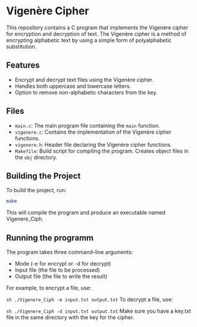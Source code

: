 # Vigenère Cipher

This repository contains a C program that implements the Vigenère cipher for encryption and decryption of text. The Vigenère cipher is a method of encrypting alphabetic text by using a simple form of polyalphabetic substitution.

## Features

- Encrypt and decrypt text files using the Vigenère cipher.
- Handles both uppercase and lowercase letters.
- Option to remove non-alphabetic characters from the key.

## Files

- `main.c`: The main program file containing the `main` function.
- `vigenere.c`: Contains the implementation of the Vigenère cipher functions.
- `vigenere.h`: Header file declaring the Vigenère cipher functions.
- `Makefile`: Build script for compiling the program. Creates object files in the `obj` directory.

## Building the Project

To build the project, run:

```sh
make
```
This will compile the program and produce an executable named Vigenere_Ciph.

## Running the programm
The program takes three command-line arguments:

- Mode (-e for encrypt or -d for decrypt)
- Input file (the file to be processed)
- Output file (the file to write the result)

For example, to encrypt a file, use:

```sh ./Vigenere_Ciph -e input.txt output.txt```
To decrypt a file, use:

```sh ./Vigenere_Ciph -d input.txt output.txt```
Make sure you have a key.txt file in the same directory with the key for the cipher.
